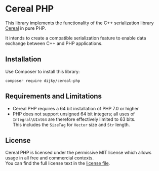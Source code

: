 # Cereal PHP

This library implements the functionality of the C++ serialization library
[Cereal](http://uscilab.github.io/cereal/) in pure PHP.

It intends to create a compatible serialization feature to enable data exchange
between C++ and PHP applications.

## Installation

Use Composer to install this library:

    composer require dijky/cereal-php

## Requirements and Limitations

- Cereal PHP requires a 64 bit installation of PHP 7.0 or higher
- PHP does not support unsigned 64 bit integers; all uses of `Integral\UInt64` are therefore effectively limited to 63 bits.  
This includes the `SizeTag` for `Vector` size and `Str` length.

## License

Cereal PHP is licensed under the permissive MIT license which allows usage in
all free and commercial contexts.  
You can find the full license text in the [license file](https://github.com/Dijky/cereal-php/blob/master/LICENSE).
